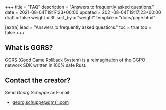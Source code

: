 +++
title = "FAQ"
description = "Answers to frequently asked questions."
date = 2021-08-04T19:17:23+00:00
updated = 2021-08-04T19:17:23+00:00
draft = false
weight = 30
sort_by = "weight"
template = "docs/page.html"

[extra]
lead = "Answers to frequently asked questions."
toc = true
top = false
+++

## What is GGRS?

GGRS (Good Game Rollback System) is a reimagination of the [GGPO](https://www.ggpo.net/) network SDK written in 100% safe Rust.

## Contact the creator?

Send *Georg Schuppe* an E-mail:

- <georg.schuppe@gmail.com>

